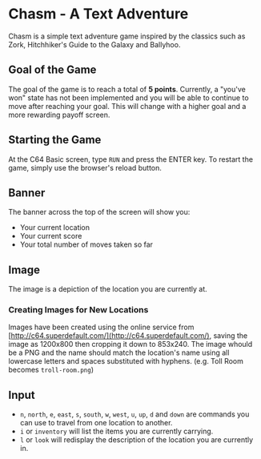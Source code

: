 # Chasm - A Text Adventure

Chasm is a simple text adventure game inspired by the classics such as Zork, Hitchhiker's Guide to the Galaxy and Ballyhoo.

## Goal of the Game

The goal of the game is to reach a total of **5 points**. Currently, a "you've won" state has not been implemented and you will be able to continue to move after reaching your goal. This will change with a higher goal and a more rewarding payoff screen.

## Starting the Game

At the C64 Basic screen, type `RUN` and press the ENTER key. To restart the game, simply use the browser's reload button.

## Banner

The banner across the top of the screen will show you:
+ Your current location
+ Your current score
+ Your total number of moves taken so far

## Image

The image is a depiction of the location you are currently at.

### Creating Images for New Locations

Images have been created using the online service from [http://c64.superdefault.com/](http://c64.superdefault.com/), saving the image as 1200x800 then cropping it down to 853x240. The image whould be a PNG and the name should match the location's name using all lowercase letters and spaces substituted with hyphens. (e.g. Toll Room becomes `troll-room.png`)

## Input

+ `n`, `north`, `e`, `east`, `s`, `south`, `w`, `west`, `u`, `up`, `d` and `down` are commands you can use to travel from one location to another.
+ `i` or `inventory` will list the items you are currently carrying.
+ `l` or `look` will redisplay the description of the location you are currently in.
